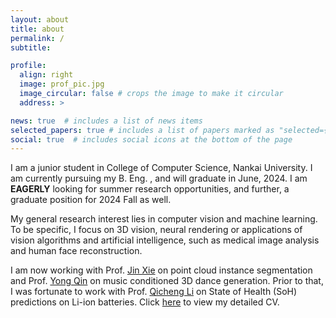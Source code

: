 ```yaml
---
layout: about
title: about
permalink: /
subtitle: 

profile:
  align: right
  image: prof_pic.jpg
  image_circular: false # crops the image to make it circular
  address: >

news: true  # includes a list of news items
selected_papers: true # includes a list of papers marked as "selected={true}"
social: true  # includes social icons at the bottom of the page
---
```


I am a junior student in College of Computer Science, Nankai University. I am currently pursuing my B. Eng. , and will graduate in June, 2024. I am **EAGERLY** looking for summer research opportunities, and further, a graduate position for 2024 Fall as well.

My general research interest lies in computer vision and machine learning. To be specific, I focus on 3D vision, neural rendering or applications of vision algorithms and artificial intelligence, such as medical image analysis and human face reconstruction.

I am now working with Prof. [Jin Xie](https://csjinxie.github.io/) on point cloud instance segmentation and Prof. [Yong Qin](https://www.linkedin.com/in/kelvin-qin-166b5021) on music conditioned 3D dance generation. Prior to that, I was fortunate to work with Prof. [Qicheng Li](https://www.linkedin.com/in/%E8%B5%B7%E6%88%90-%E6%9D%8E-6a27781a5) on State of Health (SoH) predictions on Li-ion batteries. Click [here](/assets/pdf/CV_Jiankun.pdf) to view my detailed CV.
